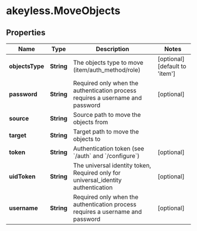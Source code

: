 # akeyless.MoveObjects

## Properties

Name | Type | Description | Notes
------------ | ------------- | ------------- | -------------
**objectsType** | **String** | The objects type to move (item/auth_method/role) | [optional] [default to &#39;item&#39;]
**password** | **String** | Required only when the authentication process requires a username and password | [optional] 
**source** | **String** | Source path to move the objects from | 
**target** | **String** | Target path to move the objects to | 
**token** | **String** | Authentication token (see &#x60;/auth&#x60; and &#x60;/configure&#x60;) | [optional] 
**uidToken** | **String** | The universal identity token, Required only for universal_identity authentication | [optional] 
**username** | **String** | Required only when the authentication process requires a username and password | [optional] 


